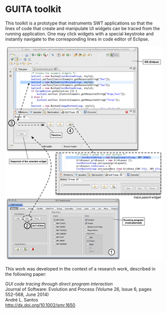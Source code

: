 # GUITA toolkit

This toolkit is a prototype that instruments SWT applications so that the lines of code that create 
and manipulate UI widgets can be traced from the running application. One may click widgets with a
special keystroke and instantly navigate to the corresponding lines in code editor of Eclipse.

![guita steps](https://raw.githubusercontent.com/andre-santos-pt/guita/master/guita-steps.png)

This work was developed in the context of a research work, described in the following paper:

*GUI code tracing through direct program interaction*<br>
Journal of Software: Evolution and Process (Volume 26, Issue 6, pages 552–568, June 2014)<br>
André L. Santos<br>
http://dx.doi.org/10.1002/smr.1650
